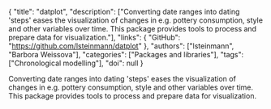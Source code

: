 {
  "title": "datplot",
  "description": ["Converting date ranges into dating 'steps' eases the visualization of changes in e.g. pottery consumption, style and other variables over time. This package provides tools to process and prepare data for visualization."],
  "links": {
    "GitHub": "https://github.com/lsteinmann/datplot"
  },
  "authors": ["lsteinmann", "Barbora Weissova"],
  "categories": ["Packages and libraries"],
  "tags": ["Chronological modelling"],
  "doi": null
}

<!-- Generated by csv2md.R – do not edit by hand -->

Converting date ranges into dating 'steps' eases the visualization of changes in e.g. pottery consumption, style and other variables over time. This package provides tools to process and prepare data for visualization.